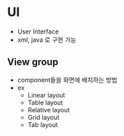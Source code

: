 # UI
- User Interface 
- xml, java 로 구현 가능

## View group
- component들을 화면에 배치하는 방법
- ex
  - Linear layout
  - Table layout
  - Relative layout
  - Grid layout
  - Tab layout
